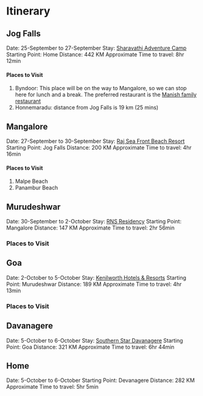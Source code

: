 # Itinerary
## Jog Falls
Date: 25-September to 27-September
Stay: [Sharavathi Adventure Camp](https://goo.gl/maps/DeVbccE9H2pWxbiD7)
Starting Point: Home
Distance: 442 KM
Approximate Time to travel: 8hr 12min
#### Places to Visit
1. Byndoor: This place will be on the way to Mangalore, so we can stop here for lunch and a break. The preferred restaurant is the [Manish family restaurant](https://goo.gl/maps/itSnTsgvzDwyLvai7)
2. Honnemaradu: distance from Jog Falls is 19 km (25 mins)

## Mangalore
Date: 27-September to 30-September
Stay: [Raj Sea Front Beach Resort](https://goo.gl/maps/PgewouXJS77YqUV47)
Starting Point: Jog Falls
Distance: 200 KM
Approximate Time to travel: 4hr 16min
#### Places to Visit
1. Malpe Beach
2. Panambur Beach

## Murudeshwar
Date: 30-September to 2-October
Stay: [RNS Residency](https://goo.gl/maps/kcBkbjisC61SbkxZ7)
Starting Point: Mangalore
Distance: 147 KM
Approximate Time to travel: 2hr 56min
### Places to Visit

## Goa
Date: 2-October to 5-October
Stay: [Kenilworth Hotels & Resorts](https://goo.gl/maps/j1X88vaCZYS8pD3r7)
Starting Point: Murudeshwar
Distance: 189 KM
Approximate Time to travel: 4hr 13min
### Places to Visit

## Davanagere
Date: 5-October to 6-October
Stay: [Southern Star Davanagere](https://goo.gl/maps/BsPru8ccEiFquSK89)
Starting Point: Goa
Distance: 321 KM
Approximate Time to travel: 6hr 44min

## Home
Date: 5-October to 6-October
Starting Point: Devanagere
Distance: 282 KM
Approximate Time to travel: 5hr 5min